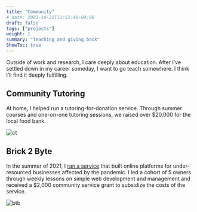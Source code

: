 ```yaml
---
title: "Community"
# date: 2023-10-21T11:51:40-04:00
draft: false
tags: ["projects"]
weight: 1
summary: "Teaching and giving back"
ShowToc: true
---
```


Outside of work and research, I care deeply about education. After I’ve settled down in my career someday, I want to go teach somewhere. I think I’ll find it deeply fulfilling. 

## Community Tutoring

At home, I helped run a tutoring-for-donation service. Through summer courses and one-on-one tutoring sessions, we raised over $20,000 for the local food bank.

![ct](/posts/ct.png)

## Brick 2 Byte


In the summer of 2021, I [ran a service]((https://bricktobytedemo.wordpress.com/)) that built online platforms for under-resourced businesses affected by the pandemic. I led a cohort of 5 owners through weekly lessons on simple web development and management and received a $2,000 community service grant to subsidize the costs of the service.

![btb](/posts/btb.png)